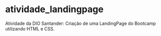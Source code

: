 # atividade_landingpage
Atividade da DIO Santander: Criação de uma LandingPage do Bootcamp utilizando HTML e CSS.
